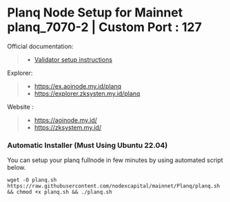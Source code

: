# Planq Node Setup for Mainnet planq_7070-2 | Custom Port : 127
Official documentation:
>- [Validator setup instructions](https://docs.planq.network/validators/quickstart/installation.html/)

Explorer:
>-  https://ex.aoinode.my.id/planq
>-  https://explorer.zksysten.my.id/planq

Website :
>-  https://aoinode.my.id/
>-  https://zksystem.my.id/

### Automatic Installer (Must Using Ubuntu 22.04)
You can setup your planq fullnode in few minutes by using automated script below.
```
wget -O planq.sh https://raw.githubusercontent.com/nodexcapital/mainnet/Planq/planq.sh && chmod +x planq.sh && ./planq.sh
```
